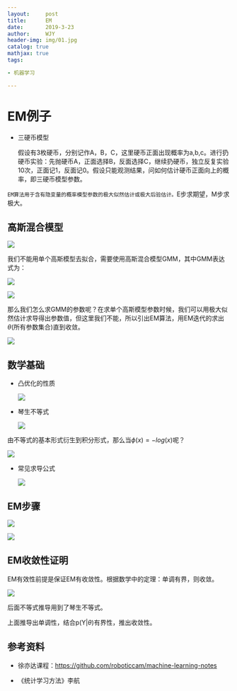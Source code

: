 ```yaml
---
layout:     post
title:      EM
date:       2019-3-23
author:     WJY
header-img: img/01.jpg
catalog: true
mathjax: true
tags:

- 机器学习

---
```




# EM例子

- 三硬币模型

  假设有3枚硬币，分别记作A，B，C，这里硬币正面出现概率为a,b,c。进行扔硬币实验：先抛硬币A，正面选择B，反面选择C，继续扔硬币，独立反复实验10次，正面记1，反面记0。假设只能观测结果，问如何估计硬币正面向上的概率，即三硬币模型参数。

`EM算法用于含有隐变量的概率模型参数的极大似然估计或极大后验估计。`E步求期望，M步求极大。



## 高斯混合模型

![](https://ws1.sinaimg.cn/large/006tKfTcly1g1cptmcolej30yq0hmgvn.jpg)

我们不能用单个高斯模型去拟合，需要使用高斯混合模型GMM，其中GMM表达式为：

![](https://ws3.sinaimg.cn/large/006tKfTcly1g1cpvmrx3ij30g603aglp.jpg)

![](https://ws4.sinaimg.cn/large/006tKfTcly1g1cpwkg8lmj30yg0jk15w.jpg)

那么我们怎么求GMM的参数呢？在求单个高斯模型参数时候，我们可以用极大似然估计求导得出参数值，但这里我们不能，所以引出EM算法，用EM迭代的求出$\theta$(所有参数集合)直到收敛。



![](https://ws3.sinaimg.cn/large/006tKfTcly1g1crcmr84yj31760matta.jpg)



## 数学基础

- 凸优化的性质

  ![](https://ws1.sinaimg.cn/large/006tKfTcly1g1cq06gxrmj30u80heq5h.jpg)

- 琴生不等式

  ![](https://ws1.sinaimg.cn/large/006tKfTcly1g1cq0p9usbj30wa0l276z.jpg)

由不等式的基本形式衍生到积分形式，那么当$\phi(x)=-log(x)$呢？

![](https://ws4.sinaimg.cn/large/006tKfTcly1g1cq4t7qp2j30xk0ioq61.jpg)

- 常见求导公式

  ![](https://ws2.sinaimg.cn/large/006tKfTcly1g1cs1jm5g1j30qm0me40w.jpg)





## EM步骤

![](https://ws1.sinaimg.cn/large/006tKfTcly1g1ct169nhqj30r2092416.jpg)

![](https://ws4.sinaimg.cn/large/006tKfTcly1g1ct2ja80vj30r407o0vn.jpg)

## EM收敛性证明

EM有效性前提是保证EM有收敛性。根据数学中的定理：单调有界，则收敛。

![](https://ws3.sinaimg.cn/large/006tKfTcly1g1ct6mbbakj30r210246l.jpg)

  

后面不等式推导用到了琴生不等式。

上面推导出单调性，结合p(Y|$\theta$)有界性，推出收敛性。



## 参考资料

- 徐亦达课程：https://github.com/roboticcam/machine-learning-notes

- 《统计学习方法》李航

  
